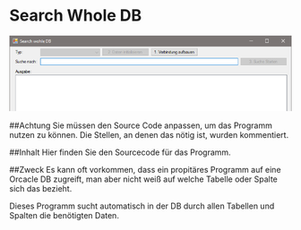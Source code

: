 ﻿# Search Whole DB
<p align="center">
  <img src="Screenshot.png">
</p>

##Achtung
Sie müssen den Source Code anpassen, um das Programm nutzen zu können. Die Stellen, an denen das nötig ist, wurden kommentiert.

##Inhalt
Hier finden Sie den Sourcecode für das Programm.

##Zweck
Es kann oft vorkommen, dass ein propitäres Programm auf eine Orcacle DB zugreift, man aber nicht weiß auf welche Tabelle oder Spalte sich das bezieht.

Dieses Programm sucht automatisch in der DB durch allen Tabellen und Spalten die benötigten Daten.